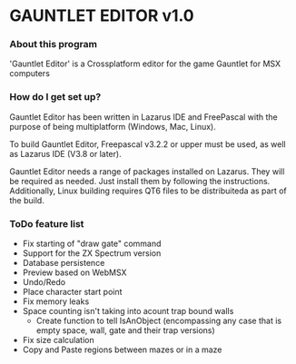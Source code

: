 # GAUNTLET EDITOR v1.0 #


### About this program ###

'Gauntlet Editor' is a Crossplatform editor for the game Gauntlet for MSX computers

### How do I get set up? ###

Gauntlet Editor has been written in Lazarus IDE and FreePascal with the purpose of being multiplatform (Windows, Mac, Linux).

To build Gauntlet Editor, Freepascal v3.2.2 or upper must be used, as well as Lazarus IDE (V3.8 or later).

Gauntlet Editor needs a range of packages installed on Lazarus. They will be required as needed. Just install them by following the instructions.
Additionally, Linux building requires QT6 files to be distribuiteda as part of the build.


### ToDo feature list ###

* Fix starting of "draw gate" command
* Support for the ZX Spectrum version
* Database persistence
* Preview based on WebMSX
* Undo/Redo
* Place character start point
* Fix memory leaks
* Space counting isn't taking into acount trap bound walls
    * Create function to tell IsAnObject (encompassing any case that is empty space, wall, gate and their trap versions)
* Fix size calculation
* Copy and Paste regions between mazes or in a maze
